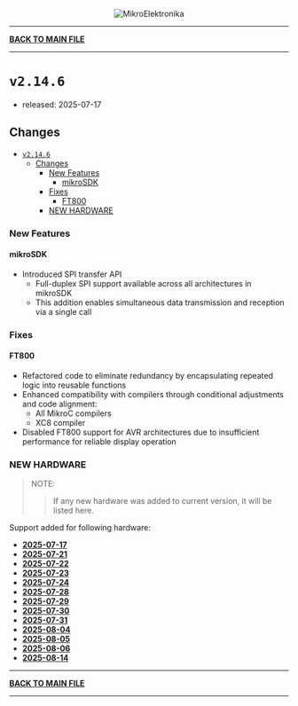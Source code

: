 <p align="center">
  <img src="http://www.mikroe.com/img/designs/beta/logo_small.png?raw=true" alt="MikroElektronika"/>
</p>

---

**[BACK TO MAIN FILE](../../changelog.md)**

---

# `v2.14.6`

+ released: 2025-07-17

## Changes

- [`v2.14.6`](#v2146)
  - [Changes](#changes)
    - [New Features](#new-features)
      - [mikroSDK](#mikrosdk)
    - [Fixes](#fixes)
      - [FT800](#ft800)
    - [NEW HARDWARE](#new-hardware)

### New Features

#### mikroSDK

+ Introduced SPI transfer API
  + Full-duplex SPI support available across all architectures in mikroSDK
  + This addition enables simultaneous data transmission and reception via a single call

### Fixes

#### FT800

+ Refactored code to eliminate redundancy by encapsulating repeated logic into reusable functions
+ Enhanced compatibility with compilers through conditional adjustments and code alignment:
  + All MikroC compilers
  + XC8 compiler
+ Disabled FT800 support for AVR architectures due to insufficient performance for reliable display operation

### NEW HARDWARE

> NOTE:
>> If any new hardware was added to current version, it will be listed here.

Support added for following hardware:

+ **[2025-07-17](./new_hw/2025-07-17.md)**
+ **[2025-07-21](./new_hw/2025-07-21.md)**
+ **[2025-07-22](./new_hw/2025-07-22.md)**
+ **[2025-07-23](./new_hw/2025-07-23.md)**
+ **[2025-07-24](./new_hw/2025-07-24.md)**
+ **[2025-07-28](./new_hw/2025-07-28.md)**
+ **[2025-07-29](./new_hw/2025-07-29.md)**
+ **[2025-07-30](./new_hw/2025-07-30.md)**
+ **[2025-07-31](./new_hw/2025-07-31.md)**
+ **[2025-08-04](./new_hw/2025-08-04.md)**
+ **[2025-08-05](./new_hw/2025-08-05.md)**
+ **[2025-08-06](./new_hw/2025-08-06.md)**
+ **[2025-08-14](./new_hw/2025-08-14.md)**

---

**[BACK TO MAIN FILE](../../changelog.md)**

---
